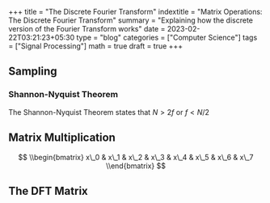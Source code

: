 +++
title = "The Discrete Fourier Transform"
indextitle = "Matrix Operations: The Discrete Fourier Transform"
summary = "Explaining how the discrete version of the Fourier Transform works"
date = 2023-02-22T03:21:23+05:30
type = "blog"
categories = ["Computer Science"]
tags = ["Signal Processing"]
math = true
draft = true
+++

## Sampling

### Shannon-Nyquist Theorem
The Shannon-Nyquist Theorem states that $N > 2f$ or $f < N/2$

## Matrix Multiplication

$$
\\begin{bmatrix}
x\_0 & x\_1 & x\_2 & x\_3 & x\_4 & x\_5 & x\_6 & x\_7
\\end{bmatrix}
$$

## The DFT Matrix
